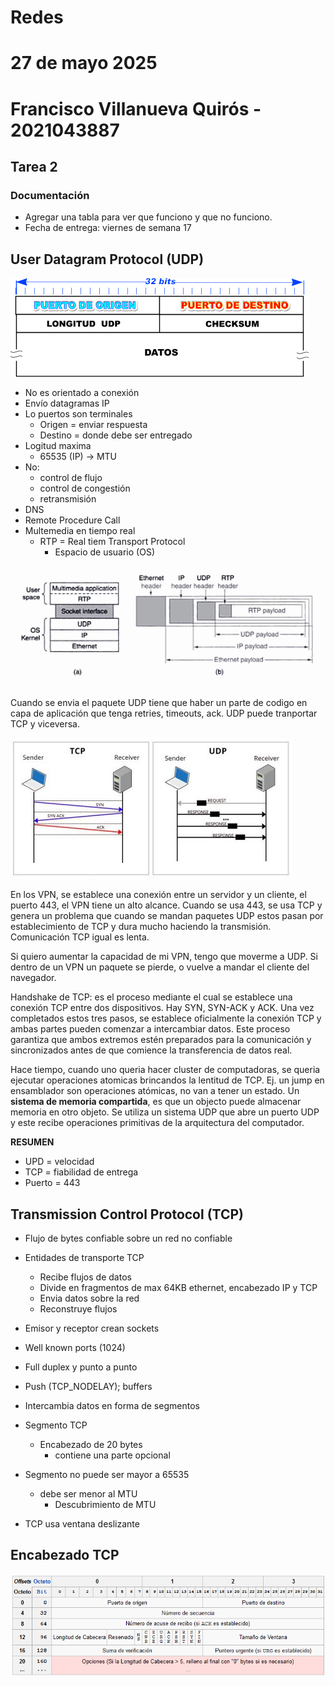 # Redes

# 27 de mayo 2025

# Francisco Villanueva Quirós - 2021043887

## Tarea 2

### Documentación
- Agregar una tabla para ver que funciono y que no funciono.
- Fecha de entrega: viernes de semana 17

## User Datagram Protocol (UDP)
![UDP Encabezado](assets/UDP.gif)
- No es orientado a conexión
- Envío datagramas IP
- Lo puertos son terminales
    - Origen = enviar respuesta
    - Destino = donde debe ser entregado
- Logitud maxima
    - 65535 (IP) -> MTU
- No:
    - control de flujo
    - control de congestión
    - retransmisión
- DNS
- Remote Procedure Call
- Multemedia en tiempo real
    - RTP = Real tiem Transport Protocol
        - Espacio de usuario (OS)

![Multimedia](assets/multimedia.png)

Cuando se envia el paquete UDP tiene que haber un parte de codigo en capa de aplicación que tenga retries, timeouts, ack. UDP puede tranportar TCP y viceversa. 

![TCP y UDP](assets/TCP-vs-UDP.jpeg)

En los VPN, se establece una conexión entre un servidor y un cliente, el puerto 443, el VPN tiene un alto alcance. Cuando se usa 443, se usa TCP y genera un problema que cuando se mandan paquetes UDP estos pasan por establecimiento de TCP y dura mucho haciendo la transmisión. Comunicación TCP igual es lenta. 

Si quiero aumentar la capacidad de mi VPN, tengo que moverme a UDP. Si dentro de un VPN un paquete se pierde, o vuelve a mandar el cliente del navegador. 

Handshake de TCP: es el proceso mediante el cual se establece una conexión TCP entre dos dispositivos. Hay SYN, SYN-ACK y ACK. Una vez completados estos tres pasos, se establece oficialmente la conexión TCP y ambas partes pueden comenzar a intercambiar datos. Este proceso garantiza que ambos extremos estén preparados para la comunicación y sincronizados antes de que comience la transferencia de datos real.

Hace tiempo, cuando uno queria hacer cluster de computadoras, se queria ejecutar operaciones atomicas brincandos la lentitud de TCP. Ej. un jump en ensamblador son operaciones atómicas, no van a tener un estado. Un **sistema de memoria compartida**, es que un objecto puede almacenar memoria en otro objeto. Se utiliza un sistema UDP que abre un puerto UDP y este recibe operaciones primitivas de la arquitectura del computador. 

**RESUMEN**
- UPD = velocidad
- TCP = fiabilidad de entrega
- Puerto = 443

## Transmission Control Protocol (TCP)
- Flujo de bytes confiable sobre un red no confiable
- Entidades de transporte TCP
    - Recibe flujos de datos
    - Divide en fragmentos de max 64KB ethernet, encabezado IP y TCP
    - Envia datos sobre la red
    - Reconstruye flujos
- Emisor y receptor crean sockets
- Well known ports (1024)
- Full duplex y punto a punto
- Push (TCP_NODELAY); buffers

- Intercambia datos en forma de segmentos
- Segmento TCP
    - Encabezado de 20 bytes
        - contiene una parte opcional
- Segmento no puede ser mayor a 65535
    - debe ser menor al MTU
        - Descubrimiento de MTU
- TCP usa ventana deslizante

## Encabezado TCP
![TCP](assets/TCP1.png)